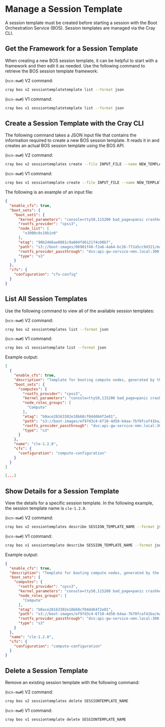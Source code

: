 # Manage a Session Template

A session template must be created before starting a session with the Boot Orchestration Service \(BOS\). Session templates are managed via the Cray CLI.

## Get the Framework for a Session Template

When creating a new BOS session template, it can be helpful to start with a framework and then edit it as needed. Use the following command to retrieve the BOS session template framework:

(`ncn-mw#`) V2 command:

```bash
cray bos v2 sessiontemplatetemplate list --format json
```

(`ncn-mw#`) V1 command:

```bash
cray bos v1 sessiontemplatetemplate list --format json
```

## Create a Session Template with the Cray CLI

The following command takes a JSON input file that contains the information required to create a new BOS session template. It reads it in and creates an actual BOS session template using the BOS API.

(`ncn-mw#`) V2 command:

```bash
cray bos v2 sessiontemplates create --file INPUT_FILE --name NEW_TEMPLATE_NAME
```

(`ncn-mw#`) V1 command:

```bash
cray bos v1 sessiontemplate create --file INPUT_FILE --name NEW_TEMPLATE_NAME
```

The following is an example of an input file:

```json
{
  "enable_cfs": true,
  "boot_sets": {
    "boot_set1": {
      "kernel_parameters": "console=ttyS0,115200 bad_page=panic crashkernel=360M hugepagelist=2m-2g intel_iommu=off intel_pstate=disable iommu=pt ip=dhcp numa_interleave_omit=headless numa_zonelist_order=node oops=panic pageblock_order=14 pcie_ports=native printk.synchronous=y rd.neednet=1 rd.retry=10 rd.shell k8s_gw=api-gwservice-nmn.local quiet turbo_boost_limit=999",
      "rootfs_provider": "cpss3",
      "node_list": [
        "x3000c0s19b1n0"
      ],
      "etag": "90b2466ae8081c9a604fd6121f4c08b7",
      "path": "s3://boot-images/06901f40-f2a6-4a64-bc26-772a5cc9d321/manifest.json",
      "rootfs_provider_passthrough": "dvs:api-gw-service-nmn.local:300:eth0",
      "type": "s3"
    }
  },
  "cfs": {
    "configuration": "cfs-config"
  }
}
```

## List All Session Templates

Use the following command to view all of the available session templates:

(`ncn-mw#`) V2 command:

```bash
cray bos v2 sessiontemplates list --format json
```

(`ncn-mw#`) V1 command:

```bash
cray bos v1 sessiontemplate list --format json
```

Example output:

```json
[
  {
    "enable_cfs": true,
    "description": "Template for booting compute nodes, generated by the installation",
    "boot_sets": {
      "computes": {
        "rootfs_provider": "cpss3",
        "kernel_parameters": "console=ttyS0,115200 bad_page=panic crashkernel=360M hugepagelist=2m-2g intel_iommu=off intel_pstate=disable iommu=pt ip=dhcp numa_interleave_omit=headless numa_zonelist_order=node oops=panic pageblock_order=14 pcie_ports=native printk.synchronous=y rd.neednet=1 rd.retry=10 rd.shell k8s_gw=api-gw-service-nmn.local quiet turbo_boost_limit=999",
        "node_roles_groups": [
          "Compute"
        ],
        "etag": "b0ace28163302e18b68cf04dd64f2e01",
        "path": "s3://boot-images/ef97d3c4-6f10-4d58-b4aa-7b70fcaf41ba/manifest.json",
        "rootfs_provider_passthrough": "dvs:api-gw-service-nmn.local:300:eth0",
        "type": "s3"
      }
    },
    "name": "cle-1.2.0",
    "cfs": {
      "configuration": "compute-configuration"
    }
  }
]

[...]
```

## Show Details for a Session Template

View the details for a specific session template. In the following example, the session template name is `cle-1.2.0`.

(`ncn-mw#`) V2 command:

```bash
cray bos v2 sessiontemplates describe SESSION_TEMPLATE_NAME --format json
```

(`ncn-mw#`) V1 command:

```bash
cray bos v1 sessiontemplate describe SESSION_TEMPLATE_NAME --format json
```

Example output:

```json
{
  "enable_cfs": true,
  "description": "Template for booting compute nodes, generated by the installation",
  "boot_sets": {
    "computes": {
      "rootfs_provider": "cpss3",
      "kernel_parameters": "console=ttyS0,115200 bad_page=panic crashkernel=360M hugepagelist=2m-2g intel_iommu=off intel_pstate=disable iommu=pt ip=dhcp numa_interleave_omit=headless numa_zonelist_order=node oops=panic pageblock_order=14 pcie_ports=native printk.synchronous=y rd.neednet=1 rd.retry=10 rd.shell k8s_gw=api-gw-service-nmn.local quiet turbo_boost_limit=999",
      "node_roles_groups": [
        "Compute"
      ],
      "etag": "b0ace28163302e18b68cf04dd64f2e01",
      "path": "s3://boot-images/ef97d3c4-6f10-4d58-b4aa-7b70fcaf41ba/manifest.json",
      "rootfs_provider_passthrough": "dvs:api-gw-service-nmn.local:300:eth0",
      "type": "s3"
    }
  },
  "name": "cle-1.2.0",
  "cfs": {
    "configuration": "compute-configuration"
  }
}
```

## Delete a Session Template

Remove an existing session template with the following command:

(`ncn-mw#`) V2 command:

```bash
cray bos v2 sessiontemplates delete SESSIONTEMPLATE_NAME
```

(`ncn-mw#`) V1 command:

```bash
cray bos v1 sessiontemplate delete SESSIONTEMPLATE_NAME
```
